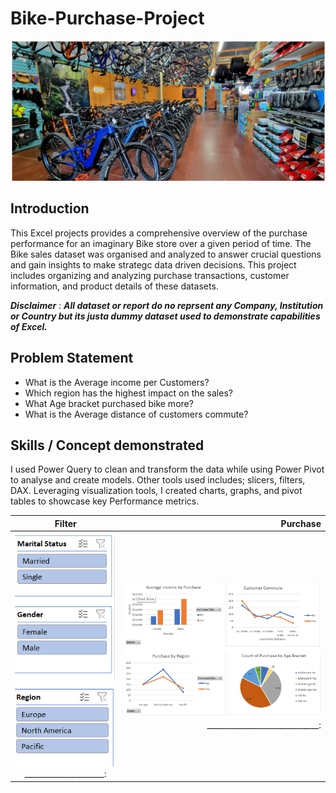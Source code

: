 # Bike-Purchase-Project

![](Intro_bike.png)

## Introduction

This Excel projects provides a comprehensive overview of the purchase performance for an imaginary Bike store over a given period of time. The Bike sales dataset was organised and analyzed to answer crucial questions and gain insights to make strategc data driven decisions. This project includes organizing and analyzing purchase transactions, customer information, and product details of these datasets.

*__Disclaimer__* : **_All dataset or report do no reprsent any Company, Institution or Country but its justa dummy dataset used to demonstrate capabilities of Excel._**

## Problem Statement
- What is the Average income per Customers?
- Which region has the highest impact on the sales?
- What Age bracket purchased bike more?
- What is the Average distance of customers commute?

## Skills / Concept demonstrated
I used Power Query to clean and transform the data while using Power Pivot to analyse and create models. Other tools used includes; slicers, filters, DAX. Leveraging visualization tools, I created charts, graphs, and pivot tables to showcase key Performance metrics.

Filter                     |  Purchase
:------------------------: |  ----------------------------:
![](Slicer.filter.png) ____________________: | ![](Bike.Purchase.png)  ____________________________:
